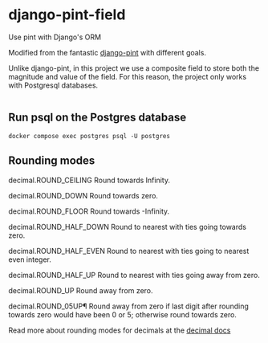 # django-pint-field

Use pint with Django's ORM

Modified from the fantastic [django-pint](https://github.com/CarliJoy/django-pint) with different goals.

Unlike django-pint, in this project we use a composite field to store both the magnitude and value of the field. For this reason, the project only works with Postgresql databases.


```python

```


## Run psql on the Postgres database

```
docker compose exec postgres psql -U postgres
```


## Rounding modes

decimal.ROUND_CEILING
Round towards Infinity.

decimal.ROUND_DOWN
Round towards zero.

decimal.ROUND_FLOOR
Round towards -Infinity.

decimal.ROUND_HALF_DOWN
Round to nearest with ties going towards zero.

decimal.ROUND_HALF_EVEN
Round to nearest with ties going to nearest even integer.

decimal.ROUND_HALF_UP
Round to nearest with ties going away from zero.

decimal.ROUND_UP
Round away from zero.

decimal.ROUND_05UP¶
Round away from zero if last digit after rounding towards zero would have been 0 or 5; otherwise round towards zero.



Read more about rounding modes for decimals at the [decimal docs](https://docs.python.org/3/library/decimal.html#rounding-modes)
